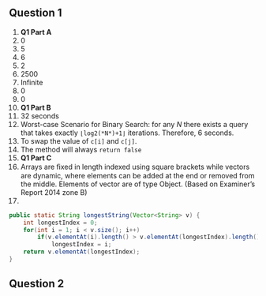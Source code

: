 ## Question 1
1. **Q1 Part A**
  1. 0
  2. 5
  3. 6
  4. 2
  5. 2500
  6. Infinite
  7. 0
  8. 0
2. **Q1 Part B**
  1. 32 seconds
  2. Worst-case Scenario for Binary Search: for any *N* there exists a query that takes exactly `⌊log2(*N*)+1⌋` iterations. Therefore, 6 seconds.
  3. To swap the value of `c[i]` and `c[j]`.
  4. The method will always `return false`
3. **Q1 Part C**
  1. Arrays are ﬁxed in length indexed using square brackets while vectors are dynamic, where elements can be added at the end or removed from the middle. Elements of vector are of type Object. (Based on Examiner’s Report 2014 zone B)
  2.
```java
public static String longestString(Vector<String> v) {
	int longestIndex = 0;
	for(int i = 1; i < v.size(); i++)
		if(v.elementAt(i).length() > v.elementAt(longestIndex).length())
			longestIndex = i;
	return v.elementAt(longestIndex);
}
```

## Question 2
